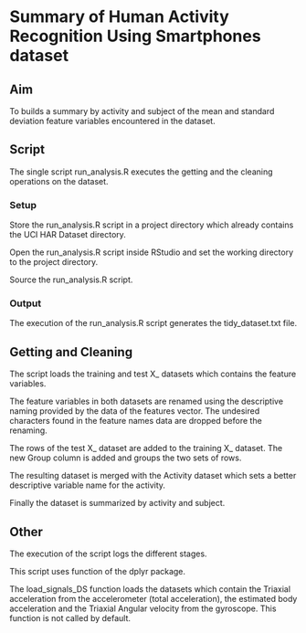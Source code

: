 # Summary of Human Activity Recognition Using Smartphones dataset
## Aim

To builds a summary by activity and subject of the mean and standard deviation feature variables encountered in the dataset.

## Script
The single script run_analysis.R executes the getting and the cleaning operations on the dataset.
### Setup
Store the run_analysis.R script in a project directory which already contains the UCI HAR Dataset directory.

Open the run_analysis.R script inside RStudio and set the working directory to the project directory.

Source the run_analysis.R script.

### Output
The execution of the run_analysis.R script generates the tidy_dataset.txt file. 

## Getting and Cleaning

The script loads the training and test X_ datasets which contains the feature variables.

The feature variables in both datasets are renamed using the descriptive naming provided by the data of the features vector. The undesired characters found in the feature names data are dropped before the renaming.

The rows of the test X_ dataset are added to the training X_ dataset. The new Group column is added and groups the two sets of rows.

The resulting dataset is merged with the Activity dataset which sets a better descriptive variable name for the activity.

Finally the dataset is summarized by activity and subject.

## Other

The execution of the script logs the different stages.

This script uses function of the dplyr package.

The load_signals_DS function loads the datasets which contain the Triaxial acceleration from the accelerometer (total acceleration), the estimated body acceleration and the Triaxial Angular velocity from the gyroscope. This function is not called by default.
